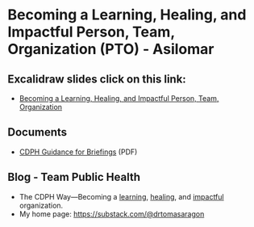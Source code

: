 # Becoming a Learning, Healing, and Impactful Person, Team, Organization (PTO) - Asilomar 

## Excalidraw slides click on this link:
- [Becoming a Learning, Healing, and Impactful Person, Team, Organization](https://link.excalidraw.com/p/readonly/WN9Qno7Jv9pqT2zuvVHr)

## Documents
- [CDPH Guidance for Briefings](https://app.box.com/s/01cyuwzcjwkpd62pnj95bb5r4nulb4tj) (PDF)

## Blog - Team Public Health

- The CDPH Way—Becoming a [learning](https://teampublichealth.substack.com/t/learning), [healing](https://teampublichealth.substack.com/t/healing), and [impactful](https://teampublichealth.substack.com/t/t/impactful) organization.
- My home page: https://substack.com/@drtomasaragon
